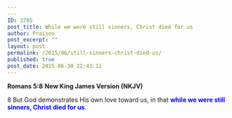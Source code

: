 ```yaml
---
---
ID: 3785
post_title: While we were still sinners, Christ died for us
author: Praison
post_excerpt: ""
layout: post
permalink: /2015/06/still-sinners-christ-died-us/
published: true
post_date: 2015-06-30 22:43:11
---
```

<strong>Romans 5:8</strong>
<strong> New King James Version (NKJV)</strong>

8 But God demonstrates His own love toward us, in that <span style="color: #0000ff;"><strong>while we were still sinners, Christ died for us</strong></span>.